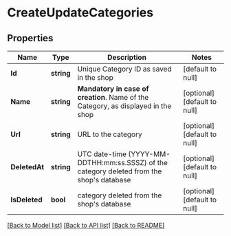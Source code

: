 # CreateUpdateCategories

## Properties
Name | Type | Description | Notes
------------ | ------------- | ------------- | -------------
**Id** | **string** | Unique Category ID as saved in the shop  | [default to null]
**Name** | **string** | **Mandatory in case of creation**. Name of the Category, as displayed in the shop  | [optional] [default to null]
**Url** | **string** | URL to the category | [optional] [default to null]
**DeletedAt** | **string** | UTC date-time (YYYY-MM-DDTHH:mm:ss.SSSZ) of the category deleted from the shop&#39;s database | [optional] [default to null]
**IsDeleted** | **bool** | category deleted from the shop&#39;s database | [optional] [default to null]

[[Back to Model list]](../README.md#documentation-for-models) [[Back to API list]](../README.md#documentation-for-api-endpoints) [[Back to README]](../README.md)


